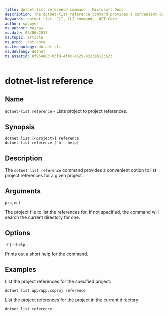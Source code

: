 ```yaml
---
title: dotnet-list reference command | Microsoft Docs
description: The dotnet-list reference command provides a convenient option to list project to project references.
keywords: dotnet-list, CLI, CLI command, .NET Core
author: spboyer
ms.author: mairaw
ms.date: 03/06/2017
ms.topic: article
ms.prod: .net-core
ms.technology: dotnet-cli
ms.devlang: dotnet
ms.assetid: 8f954a0c-03f8-4fbc-a529-b313ab12c623
---
```

# dotnet-list reference

## Name

`dotnet-list reference` - Lists project to project references.

## Synopsis

```
dotnet list [<project>] reference
dotnet list reference [-h|--help]
```

## Description

The `dotnet list reference` command provides a convenient option to list project references for a given project.

## Arguments

`project`

The project file to list the references for. If not specified, the command will search the current directory for one.

## Options

`-h|--help`

Prints out a short help for the command.

## Examples

List the project references for the specified project:

`dotnet list app/app.csproj reference`

List the project references for the project in the current directory:

`dotnet list reference`
